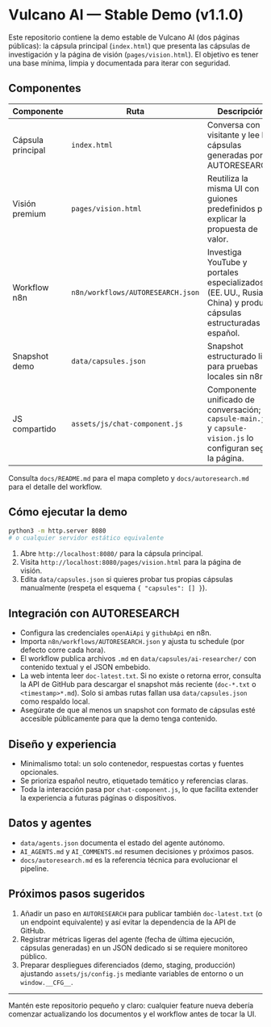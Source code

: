 # Vulcano AI — Stable Demo (v1.1.0)

Este repositorio contiene la demo estable de Vulcano AI (dos páginas públicas): la cápsula principal (`index.html`) que presenta las cápsulas de investigación y la página de visión (`pages/vision.html`). El objetivo es tener una base mínima, limpia y documentada para iterar con seguridad.

## Componentes

| Componente | Ruta | Descripción |
|------------|------|-------------|
| Cápsula principal | `index.html` | Conversa con el visitante y lee las cápsulas generadas por AUTORESEARCH. |
| Visión premium | `pages/vision.html` | Reutiliza la misma UI con guiones predefinidos para explicar la propuesta de valor. |
| Workflow n8n | `n8n/workflows/AUTORESEARCH.json` | Investiga YouTube y portales especializados (EE. UU., Rusia, China) y produce cápsulas estructuradas en español. |
| Snapshot demo | `data/capsules.json` | Snapshot estructurado listo para pruebas locales sin n8n. |
| JS compartido | `assets/js/chat-component.js` | Componente unificado de conversación; `capsule-main.js` y `capsule-vision.js` lo configuran según la página. |

Consulta `docs/README.md` para el mapa completo y `docs/autoresearch.md` para el detalle del workflow.

## Cómo ejecutar la demo

```bash
python3 -m http.server 8080
# o cualquier servidor estático equivalente
```

1. Abre `http://localhost:8080/` para la cápsula principal.
2. Visita `http://localhost:8080/pages/vision.html` para la página de visión.
3. Edita `data/capsules.json` si quieres probar tus propias cápsulas manualmente (respeta el esquema `{ "capsules": [] }`).

## Integración con AUTORESEARCH

- Configura las credenciales `openAiApi` y `githubApi` en n8n.
- Importa `n8n/workflows/AUTORESEARCH.json` y ajusta tu schedule (por defecto corre cada hora).
- El workflow publica archivos `.md` en `data/capsules/ai-researcher/` con contenido textual y el JSON embebido.
- La web intenta leer `doc-latest.txt`. Si no existe o retorna error, consulta la API de GitHub para descargar el snapshot más reciente (`doc-*.txt` o `<timestamp>*.md`). Solo si ambas rutas fallan usa `data/capsules.json` como respaldo local.
- Asegúrate de que al menos un snapshot con formato de cápsulas esté accesible públicamente para que la demo tenga contenido.

## Diseño y experiencia

- Minimalismo total: un solo contenedor, respuestas cortas y fuentes opcionales.
- Se prioriza español neutro, etiquetado temático y referencias claras.
- Toda la interacción pasa por `chat-component.js`, lo que facilita extender la experiencia a futuras páginas o dispositivos.

## Datos y agentes

- `data/agents.json` documenta el estado del agente autónomo.
- `AI_AGENTS.md` y `AI_COMMENTS.md` resumen decisiones y próximos pasos.
- `docs/autoresearch.md` es la referencia técnica para evolucionar el pipeline.

## Próximos pasos sugeridos

1. Añadir un paso en `AUTORESEARCH` para publicar también `doc-latest.txt` (o un endpoint equivalente) y así evitar la dependencia de la API de GitHub.
2. Registrar métricas ligeras del agente (fecha de última ejecución, cápsulas generadas) en un JSON dedicado si se requiere monitoreo público.
3. Preparar despliegues diferenciados (demo, staging, producción) ajustando `assets/js/config.js` mediante variables de entorno o un `window.__CFG__`.

---

Mantén este repositorio pequeño y claro: cualquier feature nueva debería comenzar actualizando los documentos y el workflow antes de tocar la UI.
